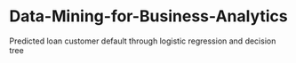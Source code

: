 # Data-Mining-for-Business-Analytics
Predicted loan customer default through logistic regression and decision tree
